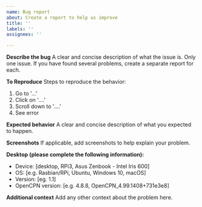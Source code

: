 ```yaml
---
name: Bug report
about: Create a report to help us improve
title: ''
labels: ''
assignees: ''

---
```


**Describe the bug**
A clear and concise description of what the issue is. Only one issue. If you have found several problems, create a separate report for each.

**To Reproduce**
Steps to reproduce the behavior:
1. Go to '...'
2. Click on '....'
3. Scroll down to '....'
4. See error

**Expected behavior**
A clear and concise description of what you expected to happen.

**Screenshots**
If applicable, add screenshots to help explain your problem.

**Desktop (please complete the following information):**
 - Device: [desktop, RPi3, Asus Zenbook - Intel Iris 600]
 - OS: [e.g. Rasbian/RPi, Ubuntu, Windows 10, macOS]
 - Version: [eg. 1.1]
 - OpenCPN version: [e.g. 4.8.8, OpenCPN_4.99.1408+731e3e8]

**Additional context**
Add any other context about the problem here.
